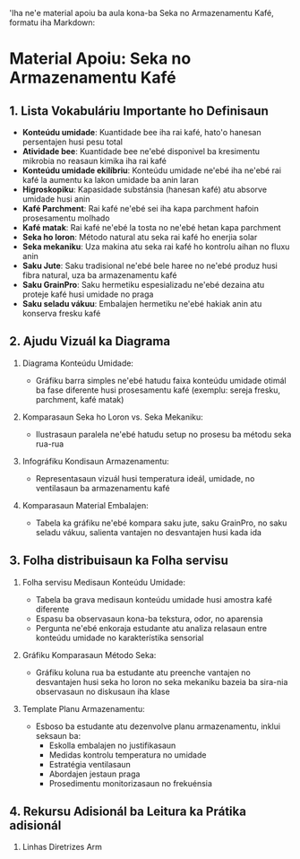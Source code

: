 'Iha ne'e material apoiu ba aula kona-ba Seka no Armazenamentu Kafé, formatu iha Markdown:

# Material Apoiu: Seka no Armazenamentu Kafé

## 1. Lista Vokabuláriu Importante ho Definisaun

- **Konteúdu umidade**: Kuantidade bee iha rai kafé, hato'o hanesan persentajen husi pesu total
- **Atividade bee**: Kuantidade bee ne'ebé disponivel ba kresimentu mikrobia no reasaun kimika iha rai kafé
- **Konteúdu umidade ekilíbriu**: Konteúdu umidade ne'ebé iha ne'ebé rai kafé la aumentu ka lakon umidade ba anin laran
- **Higroskopiku**: Kapasidade substánsia (hanesan kafé) atu absorve umidade husi anin
- **Kafé Parchment**: Rai kafé ne'ebé sei iha kapa parchment hafoin prosesamentu molhado
- **Kafé matak**: Rai kafé ne'ebé la tosta no ne'ebé hetan kapa parchment 
- **Seka ho loron**: Método natural atu seka rai kafé ho enerjia solar
- **Seka mekaniku**: Uza makina atu seka rai kafé ho kontrolu aihan no fluxu anin
- **Saku Jute**: Saku tradisional ne'ebé bele haree no ne'ebé produz husi fibra natural, uza ba armazenamentu kafé
- **Saku GrainPro**: Saku hermetiku espesializadu ne'ebé dezaina atu proteje kafé husi umidade no praga
- **Saku seladu vákuu**: Embalajen hermetiku ne'ebé hakiak anin atu konserva fresku kafé

## 2. Ajudu Vizuál ka Diagrama

1. Diagrama Konteúdu Umidade:
   - Gráfiku barra simples ne'ebé hatudu faixa konteúdu umidade otimál ba fase diferente husi prosesamentu kafé (exemplu: sereja fresku, parchment, kafé matak)

2. Komparasaun Seka ho Loron vs. Seka Mekaniku:
   - Ilustrasaun paralela ne'ebé hatudu setup no prosesu ba métodu seka rua-rua

3. Infográfiku Kondisaun Armazenamentu:
   - Representasaun vizuál husi temperatura ideál, umidade, no ventilasaun ba armazenamentu kafé

4. Komparasaun Material Embalajen:
   - Tabela ka gráfiku ne'ebé kompara saku jute, saku GrainPro, no saku seladu vákuu, salienta vantajen no desvantajen husi kada ida

## 3. Folha distribuisaun ka Folha servisu

1. Folha servisu Medisaun Konteúdu Umidade:
   - Tabela ba grava medisaun konteúdu umidade husi amostra kafé diferente
   - Espasu ba observasaun kona-ba tekstura, odor, no aparensia
   - Pergunta ne'ebé enkoraja estudante atu analiza relasaun entre konteúdu umidade no karakterístika sensorial

2. Gráfiku Komparasaun Método Seka:
   - Gráfiku koluna rua ba estudante atu preenche vantajen no desvantajen husi seka ho loron no seka mekaniku bazeia ba sira-nia observasaun no diskusaun iha klase

3. Template Planu Armazenamentu:
   - Esboso ba estudante atu dezenvolve planu armazenamentu, inklui seksaun ba:
     * Eskolla embalajen no justifikasaun
     * Medidas kontrolu temperatura no umidade
     * Estratégia ventilasaun
     * Abordajen jestaun praga
     * Prosedimentu monitorizasaun no frekuénsia

## 4. Rekursu Adisionál ba Leitura ka Prátika adisionál

1. Linhas Diretrizes Arm